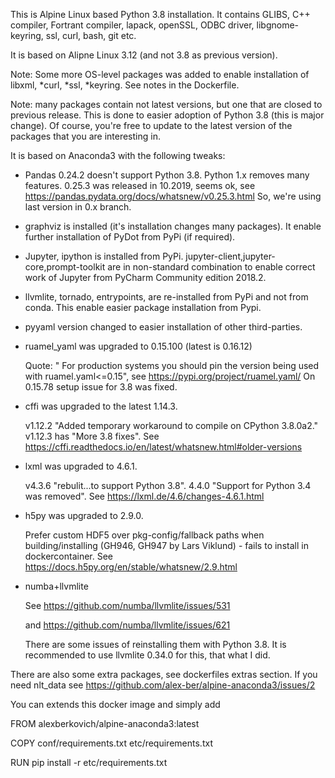 This is Alpine Linux based Python 3.8 installation.
It contains GLIBS, C++ compiler, Fortrant compiler, lapack, openSSL, ODBC driver, libgnome-keyring,
ssl, curl, bash, git etc.

It is based on Alipne Linux 3.12 (and not 3.8 as previous version). 

Note: Some more OS-level packages was added to enable installation of libxml, *curl, *ssl, *keyring. 
See notes in the Dockerfile.

Note: many packages contain not latest versions, but one that are closed to previous release.
This is done to easier adoption of Python 3.8 (this is major change).
Of course, you're free to update to the latest version of the packages that you are interesting in.

It is based on Anaconda3 with the following tweaks:

* Pandas 0.24.2 doesn't support Python 3.8. Python 1.x removes many features. 0.25.3 was released in 10.2019, seems ok,
see https://pandas.pydata.org/docs/whatsnew/v0.25.3.html
So, we're using last version in 0.x branch.

* graphviz is installed (it's installation changes many packages). It enable further installation of PyDot from PyPi 
(if required). 

* Jupyter, ipython is installed from PyPi. jupyter-client,jupyter-core,prompt-toolkit are in non-standard combination 
to enable correct work of Jupyter from PyCharm Community edition 2018.2. 

* llvmlite, tornado, entrypoints,  are re-installed from PyPi and not from conda. This enable easier package 
installation from Pypi.

* pyyaml version changed to easier installation of other third-parties.

* ruamel_yaml was upgraded to 0.15.100 (latest is 0.16.12)

  Quote: " For production systems you should pin the version being used with ruamel.yaml<=0.15",
  see https://pypi.org/project/ruamel.yaml/ On 0.15.78  setup issue for 3.8 was fixed.
  
  
* cffi was upgraded to the latest 1.14.3.

    v1.12.2 "Added temporary workaround to compile on CPython 3.8.0a2."
    v1.12.3 has "More 3.8 fixes".
    See https://cffi.readthedocs.io/en/latest/whatsnew.html#older-versions  

* lxml was upgraded to 4.6.1.

    v4.3.6 "rebulit...to support Python 3.8". 4.4.0 "Support for Python 3.4 was removed".
    See https://lxml.de/4.6/changes-4.6.1.html
    

* h5py was upgraded to 2.9.0.

    Prefer custom HDF5 over pkg-config/fallback paths when building/installing
    (GH946, GH947 by Lars Viklund) - fails to install in dockercontainer.
    See https://docs.h5py.org/en/stable/whatsnew/2.9.html
 

* numba+llvmlite
    
    See https://github.com/numba/llvmlite/issues/531
 
    and https://github.com/numba/llvmlite/issues/621
    
    There are some issues of reinstalling them with Python 3.8. It is recommended to use llvmlite 0.34.0
    for this, that what I did. 


There are also some extra packages, see dockerfiles extras section.
If you need nlt_data see https://github.com/alex-ber/alpine-anaconda3/issues/2


You can extends this docker image and simply add

FROM alexberkovich/alpine-anaconda3:latest

COPY conf/requirements.txt etc/requirements.txt

RUN pip install -r  etc/requirements.txt


